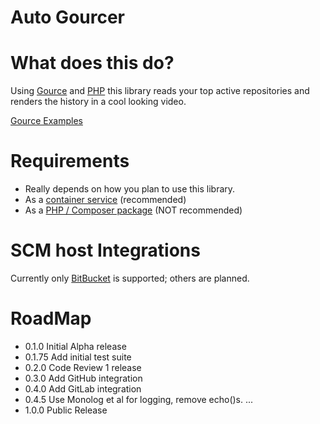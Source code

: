 # Auto Gourcer

# What does this do?

Using [Gource](http://gource.io) and [PHP](http://php.net ) this library reads your top active repositories and renders the history in a cool looking video.

[Gource Examples](https://github.com/acaudwell/Gource/wiki/Videos)

# Requirements

 - Really depends on how you plan to use this library.
 - As a [container service](./docs/readme_container_service.md) (recommended)
 - As a [PHP / Composer package](./docs/readme_php.md) (NOT recommended)

# SCM host Integrations

Currently only [BitBucket](https://bitbucket.com) is supported; others are planned.

# RoadMap

 - 0.1.0 Initial Alpha release
 - 0.1.75 Add initial test suite
 - 0.2.0 Code Review 1 release
 - 0.3.0 Add GitHub integration
 - 0.4.0 Add GitLab integration
 - 0.4.5 Use Monolog et al for logging, remove echo()s.
 ...
 - 1.0.0 Public Release
